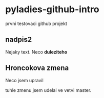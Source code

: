 # pyladies-github-intro
prvni testovaci github projekt

## nadpis2
Nejaky text. Neco **duleziteho**

## Hroncokova zmena
Neco jsem upravil

tuhle zmenu jsem udelal ve vetvi master.
